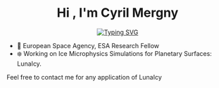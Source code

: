 

<h1 align="center"><b>Hi , I'm Cyril Mergny </b></h1>

<p align="center">
<a href="https://git.io/typing-svg"><img src="https://readme-typing-svg.demolab.com?font=&duration=2000&pause=5000&color=D08770&center=true&vCenter=true&width=435&lines=PhD+in+Planetary+Science" alt="Typing SVG" /></a>
</p>

- :pushpin: European Space Agency, ESA Research Fellow
- :snowflake: Working on Ice Microphysics Simulations for Planetary Surfaces: LunaIcy.

Feel free to contact me for any application of LunaIcy
